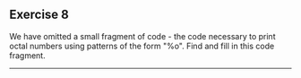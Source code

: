 **Exercise 8**
---

We have omitted a small fragment of code - the code necessary to print octal numbers using patterns of the form "%o". Find and fill in this code fragment.

---
